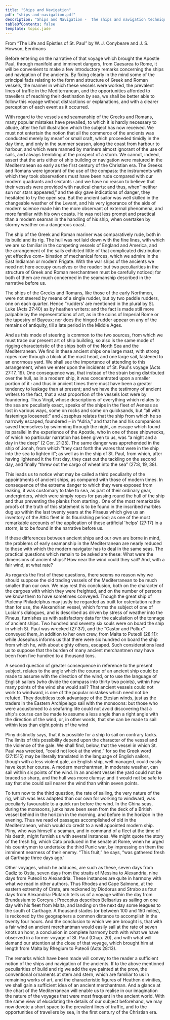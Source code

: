 ```yaml
---
title: "Ships and Navigation"
pdf: "ships-and-navigation.pdf"
description: "Ships and Navigation -  the ships and navigation techniques of ancient times, especially relating to the voyages of Paul."
tableOfContents: false
template: topic.jade
---
```


From “The Life and Epistles of St. Paul” by W. J. Conybeare and J. S. Howson, Eerdmans   

Before entering on the narrative of that voyage  which brought the Apostle Paul, through manifold and imminent dangers, from Caesarea to Rome, it will be convenient to make a few introductory remarks concerning the ships and navigation of the ancients. By fixing clearly in the mind some of the principal fads relating to the form and structure of Greek and Roman vessels, the manner in which these vessels were worked, the prevalent lines of traffic in the Mediterranean, and the opportunities afforded to travellers of reaching their destination by sea, we shall be better able to follow this voyage without distractions or explanations, and with a clearer perception of each event as it occurred.

With regard to the vessels and seamanship of the Greeks and Romans, many popular mistakes have prevailed, to which it is hardly necessary to allude, after the full illustration which the subject has now received. We must not entertain the notion that all the commerce of the ancients was conducted merely by meanf or small craft, which proceeded timidly in the day time, and only in the summer season, along the coast from harbour to harbour, and which were manned by mariners almost ignorant of the use of sails, and always trembling at the prospect of a storm. We cannot, indeed, assert that the arts either of ship building or navigation were matured in the Mediterranean so early as the first century of the Christian era. The Greeks and Romans were ignorant of the use of the compass: the instruments with which they took observations must have been rude compared with our modern quadrants and sextants  : and we have no reason to believe that their vessels were provided with nautical charts: and thus, when”'neither sun nor stars appeared,” and the sky gave indications of danger, they hesitated to try the open sea. But the ancient sailor was well skilled in the changeable weather of the Levant, and his very ignorance of the aids of modern science made him the more observant of external phenomena, and more familiar with his own coasts. He was not less prompt and practical than a modern seaman in the handling of his ship, when overtaken by stormy weather on a dangerous coast.

The ship of the Greek and Roman mariner was comparatively rude, both in its build and its rig. The hull was not laid down with the fine lines, with which we are so familiar in the competing vessels of England and America, and the arrangement of the sails exhibited little of that complicated distribution yet effective com~ bination of mechanical forces, which we admire in the East Indiaman or modern Frigate. With the war ships of the ancients we need not here occupy ourselves or the reader: but two peculiarities in the structure of Greek and Roman merchantmen must be carefully noticed; for both of them are much concerned in the seamanship described in the narrative before us.

The ships of the Greeks and Romans, like those of the early Northmen, were not steered by means of a single rudder, but by two paddle rudders, one on each quarter. Hence “rudders’ are mentioned in the plural by St. Luke (Acts 27:40) as by heathen writers: and the fact is made still more palpable by the representations of art, as in the coins of Imperial Rome or the tapestry of Bayeux: nor does the hinged rudder appear on any of the remains of antiquity, till a late period in the Middle Ages.

And as this mode of steering is common to the two sources, from which we must trace our present art of ship building, so also is the same mode of rigging characteristic of the ships both of the North Sea and the Mediterranean. We find in these ancient ships one large mast, with strong ropes rove through a block at the mast head, and one large sail, fastened to an enormous yard. We shall see the importance of attending to this arrangement, when we enter upon the incidents of St. Paul's voyage (Acts 27:17, 19). One consequence was, that instead of the strain being distributed over the hull, as in a modern ship, it was concentrated upon a smaller portion of it : and thus in ancient times there must have been a greater tendency to leakage than at present; and we have the testimony of ancient writers to the fact, that a vast proportion of the vessels lost were by foundering. Thus Virgil, whose descriptions of everything which relates to the sea are peculiarly exact, speaks of the ships in the fleet of Aeneas as lost in various ways, some on rocks and some on quicksands, but “all with fastenings loosened:” and Josephus relates that the ship from which he so narrowly escaped, foundered ~ in “Adria,” and that he and his companions saved themselves by swimming through the night,  an escape which found its parallel in the experience of the Apostle, who in one of those shipwrecks, of which no particular narration has been given to us, was “a night and a day in the deep” (2 Cor. 21:25). The same danger was apprehended in the ship of Jonah, from which ”they cast forth the wares that were in the ship into the sea to lighten it”; as well as in the ship of St. Paul, from which, after having lightened it the first day, they cast out the tackling on the second day, and finally “threw out the cargo of wheat into the sea” (27:8, 19, 38).

This leads us to notice what may be called a third peculiarity of the appointments of ancient ships, as compared with those of modern times. In consequence of the extreme danger to which they were exposed from leaking, it was customary to take to sea, as part of their ordinary gear, undergirders, which were simply ropes for passing round the hull of the ship and thus preventing the planks from starting  . One of the most remarkable proofs of the truth of this statement is to be found in the inscribed marbles dug up within the last twenty years at the Piraeus which give us an inventory of the Attic fleet in its flourishing period; as one of the most remarkable accounts of the application of these artificial 'helps' (27:17) in a storm, is to be found in the narrative before us.

If these differences between ancient ships and our own are borne in mind, the problems of early seamanship in the Mediterranean are nearly reduced to those with which the modern navigator has to deal in the same seas. The practical questions which remain to be asked are these: What were the dimensions of ancient ships? How near the wind could they sail? And, with a fair wind, at what rate?

As regards the first of these questions, there seems no reason why we should suppose the old trading vessels of the Mediterranean to be much smaller than our own. We may rest this conclusion, both on the character of the cargoes with which they were freighted, and on the number of persons we know them to have sometimes conveyed. Though the great ship of Ptolemy Philadelphus may justly be regarded as built for ostentation rather than for use, the Alexandrian vessel, which forms the subject of one of Lucian's dialogues, and is described as driven by stress of weather into the Pineus, furnishes us with satisfactory data for the calculation of the tonnage of ancient ships. Two hundred and seventy six souls were on board the ship in which St. Paul was wrecked (27:37), and the “Castor and Pollux” conveyed them,.in addition to her own crew, from Malta to Puteoli (28:11): while Josephus informs us that there were six hundred on board the ship from which he, with about eighty others, escaped. Such considerations lead us to suppose that the burden of many ancient merchantmen may have been from five hundred to a thousand tons.  

A second question of greater consequence in reference to the present subject, relates to the angle which the course of an ancient ship could be made to assume with the direction of the wind, or to use the language of English sailors (who divide the compass into thirty two points), within how many points of the wind she would sail? That ancient vessels could not work to windward, is one of the popular mistakes which need not be refuted. They doubtless took advantage of the Etesian winds, just as the traders in the Eastern Archipelago sail with the monsoons: but those who were accustomed to a seafaring life could not avoid discovering that a ship's course can be made to assume a less angle than a right angle with the direction of the wind, or, in other words, that she can be made to sail within less than eight points of the wind

Pliny distinctly says, that it is possible for a ship to sail on contrary tacks. The limits of this possibility depend upon the character of the vessel and the violence of the gale. We shall find, below, that the vessel in which St. Paul was wrecked, “could not look at the wind,” for so the Greek word (27:1515) may be literally translated in the language of English sailors, though with a less violent gale, an English ship, well managed, could easily have kept her course. A modern merchantman, in moderate weather, can sail within six points of the wind. In an ancient vessel the yard could not be braced so sharp, and the hull was more clumsy: and it would not be safe to say that she could sail nearer the wind than within seven points.

To turn now to the third question, the rate of sailing, the very nature of the rig, which was less adapted than our own for working to windward, was peculiarly favourable to a quick run before the wind. In the China seas, during the monsoons, junks have been seen from the deck of a British vessel behind in the horizon in the morning, and before in the horizon in the evening. Thus we read of passages accomplished of old in the Mediterranean, which would do credit to a well appointed modern ship. Pliny, who was himself a seaman, and in command of a fleet at the time of his death, might furnish us with several instances. We might quote the story of the fresh fig, which Cato produced in the senate at Rome, wnen he urged his countrymen to undertake the third Punic war, by impressing on them the imminent nearness of their enemy. “This fruit,” he says, “was gathered fresh at Carthage three days ago.’ 

Other voyages, which he adduces, are such as these, seven days from Cadiz to Ostia, seven days from the straits of Messina to Alexandria, nine days from Puteoli to Alexandria. These instances are quite in harmony with what we read in other authors. Thus Rhodes and Cape Salmone, at the eastern extremity of Crete, are reckoned by Diodorus and Strabo as four days from Alexandria: Plutarch tells us of a voyage within the day from Brundusium to Corcyra : Procopius describes Belisarius as sailing on one day with his fleet from Malta, and landing on the next day some leagues to the south of Carthage. A thousand stades (or between 100 and 150 miles), is reckoned by the geographers a common distance to accomplish in the twenty four hours. And the conclusion to which we are brought is, that with a fair wind an ancient merchantman would easily sail at the rate of seven knots an honr, a conclusion in complete harmony both with what we have observed in a former voyage of St. Paul (Chap. 20), and with what will demand our attention at the close of that voyage, which brought him at length from Malta by Rhegium to Puteoli (Acts 28:13).

The remarks which have been made will convey to the reader a sufficient notion of the ships and navigation of the ancients. If to the above mentioned peculiarities of build and rig we add the eye painted at the prow, the conventional ornaments at stem and stern, which are familiar to us in remaining works of art, and the characteristic figures of Heathen divinities, we shall gain a sufficient idea of an ancient merchantman. And a glance at the chart of the Mediterranean will enable us to realise in our imagination the nature of the voyages that were most frequent in the ancient world. With the same view of elucidating the details of our subject beforehand, we may now devote a short space to the prevalent lines of traffic, and to the opportunities of travellers by sea, in the first century of the Christian era.

